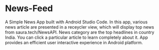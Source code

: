 # News-Feed
A Simple News App built with Android Studio Code. 
In this app, various news article are presented in a receycler view, 
which will display top news from saura.tech/NewsAPI. 
News category are the top headlines in country India. 
You can click a particular article to learn completely about it. 
App provides an efficient user interactive experience in Android platform.
